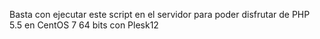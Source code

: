 Basta con ejecutar este script en el servidor para poder disfrutar de PHP 5.5 en CentOS 7 64 bits con Plesk12

